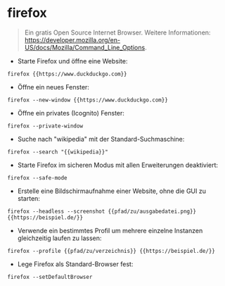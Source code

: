 # firefox

> Ein gratis Open Source Internet Browser.
> Weitere Informationen: <https://developer.mozilla.org/en-US/docs/Mozilla/Command_Line_Options>.

- Starte Firefox und öffne eine Website:

`firefox {{https://www.duckduckgo.com}}`

- Öffne ein neues Fenster:

`firefox --new-window {{https://www.duckduckgo.com}}`

- Öffne ein privates (Icognito) Fenster:

`firefox --private-window`

- Suche nach "wikipedia" mit der Standard-Suchmaschine:

`firefox --search "{{wikipedia}}"`

- Starte Firefox im sicheren Modus mit allen Erweiterungen deaktiviert:

`firefox --safe-mode`

- Erstelle eine Bildschirmaufnahme einer Website, ohne die GUI zu starten:

`firefox --headless --screenshot {{pfad/zu/ausgabedatei.png}} {{https://beispiel.de/}}`

- Verwende ein bestimmtes Profil um mehrere einzelne Instanzen gleichzeitig laufen zu lassen:

`firefox --profile {{pfad/zu/verzeichnis}} {{https://beispiel.de/}}`

- Lege Firefox als Standard-Browser fest:

`firefox --setDefaultBrowser`
